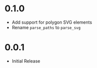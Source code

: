 # 0.1.0

* Add support for polygon SVG elements
* Rename `parse_paths` to `parse_svg`

# 0.0.1

* Initial Release
